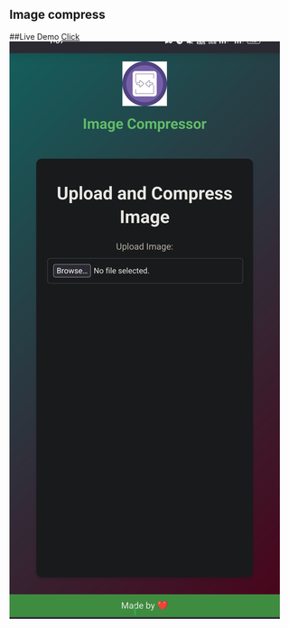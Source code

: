 ## Image compress
##Live Demo [Click](https://112f39d6.image-compress-8cp.pages.dev/)
<img src="https://raw.githubusercontent.com/codexart-lab/Image-compress-/refs/heads/main/web/Screenshot_2025-01-15-01-08-05-52_3aea4af51f236e4932235fdada7d1643.jpg">
